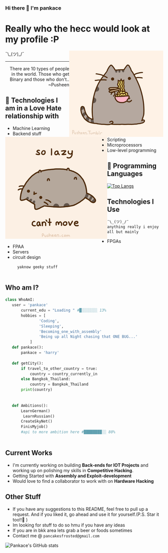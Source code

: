 ### Hi there 👋 I'm pankace 

<h1>Really who the hecc would look at my profile :P</h1> 

<img src = 'https://github.com/pankace/pankace/blob/main/images%20/pusheen2.jpg' alt = 'Ramen Pusheen1' align='right'/>

<img src = 'https://github.com/pankace/pankace/blob/main/images%20/pusheen3.gif' alt = 'Ramen Pusheen2' align='left'/> 
 ¯\_(ツ)_/¯

----

<div style="text-align: right">There are 10 types of people in the world. Those who get Binary and those who don't.. ~Pusheen </div>

##
##
##
##
##
##
## :robot: Technologies I am in a Love Hate relationship with 
* Machine Learning
* Backend stuff
* Scripting 
* Microprocessors 
* Low-level programming 

## :snake: Programming Languages

[![Top Langs](https://github-readme-stats.vercel.app/api/top-langs/?username=pankace&layout=compact)](https://github.com/anuraghazra/github-readme-stats)


 ## Technologies I Use 
    ¯\_(ツ)_/¯
    anything really i enjoy all but mainly 
* FPGAs
* FPAA
* Servers 
* circuit design 
  ```
    yaknow geeky stuff
 
 ## Who am I?
 ```python
 class WhoAmI:
 	user = 'pankace'
		current_edu = "Loading " #█░░░░░░░ 13%
		hobbies = [
				'Coding',
				'Sleeping',
				'Becoming_one_with_assembly'
				'Being up all Night chasing that ONE BUG...'
			]
	def pankace():
        pankace = 'harry' 

	def getCity():
        if travel_to_other_country = true: 
            country = country_currently_in 
        else Bangkok_Thailand:
            country = Bangkok_Thailand
		print(country)

	
	def Ambitions():
		LearnGerman()
         LearnRussian()
		CreateSkyNet()
		FinisMyjob()
		#api to more ambition here #████████░░ 80%
	
 ```
 
## Current Works
 * I'm currently working on building **Back-ends for IOT Projects** and working up on polishing my skills in **Competitive Hacking**.
 * Getting Started with **Assembly and Exploit-development**
 * Would love to find a collaborator to work with on **Hardware Hacking**
 
## Other Stuff

  - If you have any suggestions to this README, feel free to pull up a request. And if you liked it, go ahead and use it for yourself.(P.S. Star it too!!:grimacing: )
  - Im looking for stuff to do so hmu if you have any ideas 
  - If you are in bkk area lets grab a beer or foods sometimes 
  - Contact me @ ```pancakesfrosted@gmail.com```


![Pankace's GitHub stats](https://github-readme-stats.vercel.app/api?username=pankace&show_icons=true&cout_private&theme=gruvbox)
